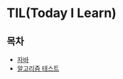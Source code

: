 # TIL(Today I Learn)

## 목차  
  - [자바](https://github.com/KIM-KYOUNG-OH/TIL/tree/master/Java)   
  - [알고리즘 테스트](https://github.com/KIM-KYOUNG-OH/TIL/tree/master/Algorithm)  
  

